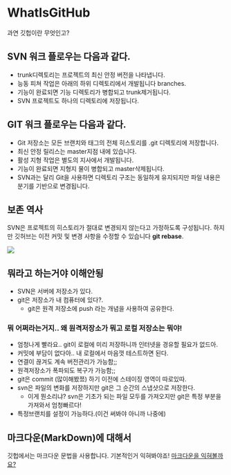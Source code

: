 # WhatIsGitHub
과연 깃헙이란 무엇인고?

## SVN 워크 플로우는 다음과 같다.
- trunk디렉토리는 프로젝트의 최신 안정 버전을 나타냅니다.
- 능동 피쳐 작업은 아래의 하위 디렉토리에서 개발됩니다 branches.
- 기능이 완료되면 기능 디렉토리가 병합되고 trunk제거됩니다.
- SVN 프로젝트도 하나의 디렉토리에 저장됩니다.

## GIT 워크 플로우는 다음과 같다.
- Git 저장소는 모든 브랜치와 태그의 전체 히스토리를 .git 디렉토리에 저장합니다.
- 최신 안정 릴리스는 master지점 내에 있습니다.
- 활성 지형 작업은 별도의 지사에서 개발됩니다.
- 기능이 완료되면 지형지 물이 병합되고 master삭제됩니다.
- SVN과는 달리 Git을 사용하면 디렉토리 구조는 동일하게 유지되지만 파일 내용은 분기를 기반으로 변경됩니다.

## 보존 역사
SVN은 프로젝트의 히스토리가 절대로 변경되지 않는다고 가정하도록 구성됩니다. 하지만 깃허브는 이전 커밋 및 변경 사항을 수정할 수 있습니다 **git rebase**.

![](https://3.bp.blogspot.com/-TjoCwPzV880/WC7DfAR40TI/AAAAAAAAADw/Fx8fmm2vVmosDDOjfqx1lzstfvQ3IfSgQCLcB/s1600/gitStructure.png)

## 뭐라고 하는거야 이해안됭
- SVN은 서버에 저장소가 있다.
- git은 저장소가 내 컴퓨터에 있다?.
  - git은 원격 저장소에 push 라는 개념을 사용하여 공유한다.

### 뭐 어쩌라는거지.. 왜 원격저장소가 뭐고 로컬 저장소는 뭐야!
- 엄청나게 빨라요.. git이 로컬에 미리 저장하니까 인터넷을 경유할 필요가 없드아.
- 커밋에 부담이 없다아.. 내 로컬에서 마음껏 테스트하면 된다.
- 연결이 끊겨도 계속 버전관리가 가능함;;
- 원격저장소가 폭파되도 복구가 가능함;;
- git은 commit (많이해봤쬬) 하기 이전에 스테이징 영역이 따로있따.
- svn은 파일의 변화를 저장하지만 git은 그 순간의 스냅샷으로 저장한다.
  - 이게 뭔소리냐? svn은 기초가 되는 파일 모두를 가져오지만 git은 특정 부분을 가져와서 엄청빠르다!
- 특정브랜치를 설정이 가능하다.(이건 써봐야 아니까 나중에)

## 마크다운(MarkDown)에 대해서
깃헙에서는 마크다운 문법을 사용합니다.
기본적인거 익혀봐야죠!
[마크다운을 익혀볼까요?](https://heropy.blog/2017/09/30/markdown/)